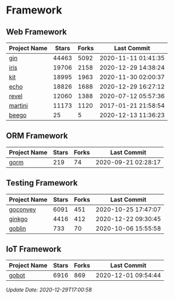 # Framework

## Web Framework
| Project Name | Stars | Forks | Last Commit |
| ------------ | ----- | ----- | ----------- |
| [gin](https://github.com/gin-gonic/gin) | 44463 | 5092 | 2020-11-11 01:41:35 |
| [iris](https://github.com/kataras/iris) | 19706 | 2158 | 2020-12-29 14:38:24 |
| [kit](https://github.com/go-kit/kit) | 18995 | 1963 | 2020-11-30 02:00:37 |
| [echo](https://github.com/labstack/echo) | 18826 | 1688 | 2020-12-29 16:27:12 |
| [revel](https://github.com/revel/revel) | 12060 | 1388 | 2020-07-12 05:57:36 |
| [martini](https://github.com/go-martini/martini) | 11173 | 1120 | 2017-01-21 21:58:54 |
| [beego](https://github.com/astaxie/beego) | 25 | 5 | 2020-12-13 11:36:23 |

## ORM Framework
| Project Name | Stars | Forks | Last Commit |
| ------------ | ----- | ----- | ----------- |
| [gorm](https://github.com/jinzhu/gorm) | 219 | 74 | 2020-09-21 02:28:17 |

## Testing Framework
| Project Name | Stars | Forks | Last Commit |
| ------------ | ----- | ----- | ----------- |
| [goconvey](https://github.com/smartystreets/goconvey) | 6091 | 451 | 2020-10-25 17:47:07 |
| [ginkgo](https://github.com/onsi/ginkgo) | 4416 | 412 | 2020-12-22 09:30:45 |
| [goblin](https://github.com/franela/goblin) | 733 | 70 | 2020-10-06 15:55:58 |

## IoT Framework
| Project Name | Stars | Forks | Last Commit |
| ------------ | ----- | ----- | ----------- |
| [gobot](https://github.com/hybridgroup/gobot) | 6916 | 869 | 2020-12-01 09:54:44 |

*Update Date: 2020-12-29T17:00:58*